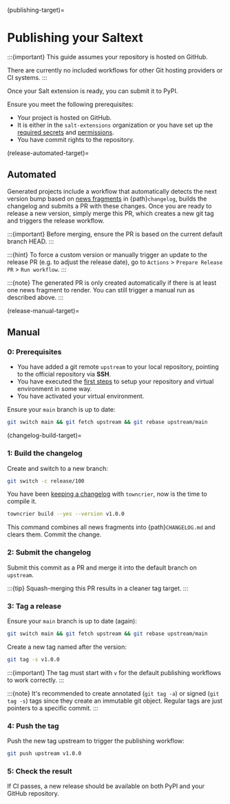 (publishing-target)=
# Publishing your Saltext

:::{important}
This guide assumes your repository is hosted on GitHub.

There are currently no included workflows for other Git hosting providers or CI systems.
:::

Once your Salt extension is ready, you can submit it to PyPI.

Ensure you meet the following prerequisites:

* Your project is hosted on GitHub.
* It is either in the `salt-extensions` organization or you have set up the [required secrets](required-secrets-target) and [permissions](actions-pr-permission-target).
* You have commit rights to the repository.

(release-automated-target)=
## Automated
Generated projects include a workflow that automatically detects the next version bump based on [news fragments](changelog-target) in {path}`changelog`, builds the changelog and submits a PR with these changes. Once you are ready to release a new version, simply merge this PR, which creates a new git tag and triggers the release workflow.

:::{important}
Before merging, ensure the PR is based on the current default branch HEAD.
:::

:::{hint}
To force a custom version or manually trigger an update to the release PR (e.g. to adjust the release date), go to `Actions` > `Prepare Release PR` > `Run workflow`.
:::

:::{note}
The generated PR is only created automatically if there is at least one news fragment to render. You can still trigger a manual run as described above.
:::

(release-manual-target)=
## Manual
### 0: Prerequisites

* You have added a git remote `upstream` to your local repository, pointing to the official repository via **SSH**.
* You have executed the [first steps](first-steps-target) to setup your repository and virtual environment in some way.
* You have activated your virtual environment.

Ensure your `main` branch is up to date:

```bash
git switch main && git fetch upstream && git rebase upstream/main
```

(changelog-build-target)=
### 1: Build the changelog

Create and switch to a new branch:

```bash
git switch -c release/100
```

You have been [keeping a changelog](documenting/changelog) with `towncrier`, now is the time to compile it.

```bash
towncrier build --yes --version v1.0.0
```

This command combines all news fragments into {path}`CHANGELOG.md` and clears them. Commit the change.

### 2: Submit the changelog

Submit this commit as a PR and merge it into the default branch on `upstream`.

:::{tip}
Squash-merging this PR results in a cleaner tag target.
:::

### 3: Tag a release

Ensure your `main` branch is up to date (again):

```bash
git switch main && git fetch upstream && git rebase upstream/main
```

Create a new tag named after the version:

```bash
git tag -s v1.0.0
```

:::{important}
The tag must start with `v` for the default publishing workflows to work correctly.
:::

:::{note}
It's recommended to create annotated (`git tag -a`) or signed (`git tag -s`) tags
since they create an immutable git object. Regular tags are just pointers to a specific commit.
:::

### 4: Push the tag

Push the new tag upstream to trigger the publishing workflow:

```bash
git push upstream v1.0.0
```

### 5: Check the result

If CI passes, a new release should be available on both PyPI and your GitHub repository.
